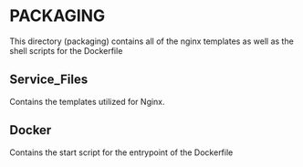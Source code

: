 # PACKAGING

This directory (packaging) contains all of the nginx templates as well as the shell scripts for the Dockerfile

## Service_Files

Contains the templates utilized for Nginx.

## Docker

Contains the start script for the entrypoint of the Dockerfile
